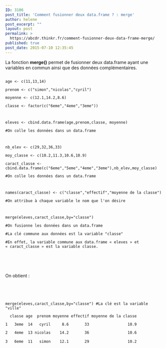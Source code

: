 ```yaml
---
ID: 3106
post_title: 'Comment fusionner deux data.frame ? : merge'
author: helene
post_excerpt: ""
layout: post
permalink: >
  https://abcdr.thinkr.fr/comment-fusionner-deux-data-frame-merge/
published: true
post_date: 2015-07-10 12:35:45
---
```

<p>La fonction <b>merge()</b> permet de fusionner deux data.frame ayant une variables en commun ainsi que des données complémentaires.</p><p> <pre><code><br />age &lt;- c(11,13,14)</p><p>prenom &lt;- c("simon","nicolas","cyril")</p><p>moyenne &lt;- c(12.1,14.2,8.6)</p><p>classe &lt;- factor(c("6eme","4eme","3eme"))</p><p> </p><p>eleves &lt;- cbind.data.frame(age,prenom,classe, moyenne)</p><p>#On colle les données dans un data.frame</p><p> </p><p>nb_elev &lt;- c(29,32,36,33)</p><p>moy_classe &lt;- c(10.2,11.3,10.6,10.9)</p><p>caract_classe &lt;- cbind.data.frame(c("6eme","5eme","4eme","3eme"),nb_elev,moy_classe)</p><p>#On colle les données dans un data.frame</p><p> </p><p>names(caract_classe) &lt;- c("classe","effectif","moyenne de la classe")</p><p>#On attribue à chaque variable le nom que l'on désire</p><p> </p><p>merge(eleves,caract_classe,by="classe") </p><p>#On fusionne les données dans un data.frame</p><p>#La clé commune aux données est la variable "classe"</p><p>#En effet, la variable commune aux data.frame « eleves » et « caract_classe » est la variable classe.</p><p></code></pre> <br />  </p><p>On obtient :</p><p> </p><p> <pre><code><br /><br />merge(eleves,caract_classe,by="classe") #La clé est la variable "ville"</p><p>  classe age  prenom moyenne effectif moyenne de la classe</p><p>1   3eme  14   cyril     8.6       33                 10.9</p><p>2   4eme  13 nicolas    14.2       36                 10.6</p><p>3   6eme  11   simon    12.1       29                 10.2<br /> </code></pre>   </p><p> </p>